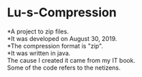 # Lu-s-Compression  
*A project to zip files.  
*It was developed on August 30, 2019.  
*The compression format is "zip".  
*It was written in java.  
The cause I created it came from my IT book.  
Some of the code refers to the netizens.  
